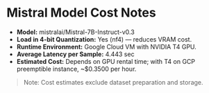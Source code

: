 
# Mistral Model Cost Notes

- **Model:** mistralai/Mistral-7B-Instruct-v0.3
- **Load in 4-bit Quantization:** Yes (nf4) — reduces VRAM cost.
- **Runtime Environment:** Google Cloud VM with NVIDIA T4 GPU.
- **Average Latency per Sample:** 4.443 sec
- **Estimated Cost:** Depends on GPU rental time; with T4 on GCP preemptible instance, ~$0.3500 per hour.

> Note: Cost estimates exclude dataset preparation and storage.
